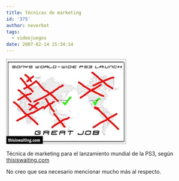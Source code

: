 ```yaml
---
title: Técnicas de marketing
id: '375'
author: neverbot
tags:
  - videojuegos
date: 2007-02-14 15:34:14
---
```


![Lanzamiento mundial según Sony](./tecnicas-de-marketing/SonyMarketing.jpg "Lanzamiento mundial según Sony")

Técnica de marketing para el lanzamiento mundial de la PS3, según [thisiswaiting.com](http://www.thisiswaiting.com/)

No creo que sea necesario mencionar mucho más al respecto.